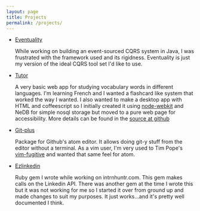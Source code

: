 ```yaml
---
layout: page
title: Projects
permalink: /projects/
---
```


- [Eventuality](http://akonwi.io/eventuality)

  While working on building an event-sourced CQRS system in Java, I was frustrated with the framework used and its rigidness. Eventuality is just my version of the ideal CQRS tool set I'd like to use.

- [Tutor](http://akonwi.github.io/tutor)

  A very basic web app for studying vocabulary words in different languages. I'm learning French and I wanted a flashcard like system that worked the way I wanted. I also wanted to make a desktop app with HTML and coffeescript so I initially created it using [node-webkit](http://github.com/rogerwang/node-webkit) and NeDB for simple nosql storage but moved to a pure web page for accessibility. More details can be found in the [source at github](http://github.com/akonwi/tutor)

- [Git-plus](http://atom.io/packages/git-plus)

  Package for Github's atom editor. It allows doing git-y stuff from the editor without a terminal. As a vim user, I'm very used to Tim Pope's [vim-fugitive](http://github.com/tpope/vim-fugitive) and wanted that same feel for atom.

- [Ezlinkedin](http://github.com/akonwi/ezlinkedin)

  Ruby gem I wrote while working on intrnhuntr.com. This gem makes calls on the Linkedin API. There was another gem at the time I wrote this but it was not working for me so I started it over from ground up and made changes to suit my purposes. It just works...and it's pretty well documented I think.
